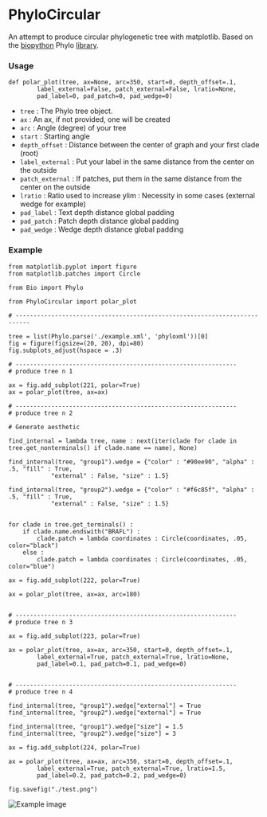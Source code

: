 # PhyloCircular

An attempt to produce circular phylogenetic tree with matplotlib. Based on the [biopython]("https://biopython.org/") Phylo [library](https://biopython.org/wiki/Phylo). 

### Usage

```
def polar_plot(tree, ax=None, arc=350, start=0, depth_offset=.1,
        label_external=False, patch_external=False, lratio=None,
        pad_label=0, pad_patch=0, pad_wedge=0)
```

* `tree` : The Phylo tree object.
* `ax` : An ax, if not provided, one will be created
* `arc` : Angle (degree) of your tree
* `start` : Starting angle
* `depth_offset` : Distance between the center of graph and your first clade (root)
* `label_external` : Put your label in the same distance from the center on the outside
* `patch_external` : If patches, put them in the same distance from the center on the outside
* `lratio` : Ratio used to increase ylim : Necessity in some cases (external wedge for example)
* `pad_label` : Text depth distance global padding
* `pad_patch` : Patch depth distance global padding
* `pad_wedge` : Wedge depth distance global padding

### Example

```python3
from matplotlib.pyplot import figure
from matplotlib.patches import Circle

from Bio import Phylo

from PhyloCircular import polar_plot

# --------------------------------------------------------------------------

tree = list(Phylo.parse('./example.xml', 'phyloxml'))[0]
fig = figure(figsize=(20, 20), dpi=80)
fig.subplots_adjust(hspace = .3)

# --------------------------------------------------------------
# produce tree n 1

ax = fig.add_subplot(221, polar=True)
ax = polar_plot(tree, ax=ax)

# --------------------------------------------------------------
# produce tree n 2

# Generate aesthetic

find_internal = lambda tree, name : next(iter(clade for clade in tree.get_nonterminals() if clade.name == name), None)

find_internal(tree, "group1").wedge = {"color" : "#90ee90", "alpha" : .5, "fill" : True, 
            "external" : False, "size" : 1.5}

find_internal(tree, "group2").wedge = {"color" : "#f6c85f", "alpha" : .5, "fill" : True, 
            "external" : False, "size" : 1.5}

        
for clade in tree.get_terminals() :
    if clade.name.endswith("BRAFL") :
        clade.patch = lambda coordinates : Circle(coordinates, .05, color="black")
    else :
        clade.patch = lambda coordinates : Circle(coordinates, .05, color="blue")

ax = fig.add_subplot(222, polar=True)

ax = polar_plot(tree, ax=ax, arc=180)


# --------------------------------------------------------------
# produce tree n 3

ax = fig.add_subplot(223, polar=True)

ax = polar_plot(tree, ax=ax, arc=350, start=0, depth_offset=.1,
        label_external=True, patch_external=True, lratio=None,
        pad_label=0.1, pad_patch=0.1, pad_wedge=0)


# --------------------------------------------------------------
# produce tree n 4

find_internal(tree, "group1").wedge["external"] = True
find_internal(tree, "group2").wedge["external"] = True

find_internal(tree, "group1").wedge["size"] = 1.5
find_internal(tree, "group2").wedge["size"] = 3

ax = fig.add_subplot(224, polar=True)

ax = polar_plot(tree, ax=ax, arc=350, start=0, depth_offset=.1,
        label_external=True, patch_external=True, lratio=1.5,
        pad_label=0.2, pad_patch=0.2, pad_wedge=0)

fig.savefig("./test.png")
```

![Example image]("https://github.com/jsgounot/PhyloCircular/blob/main/test.png")

